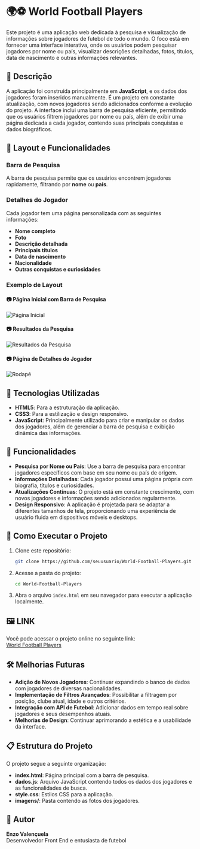 # 🌍⚽ World Football Players


Este projeto é uma aplicação web dedicada à pesquisa e visualização de informações sobre jogadores de futebol de todo o mundo. O foco está em fornecer uma interface interativa, onde os usuários podem pesquisar jogadores por nome ou país, visualizar descrições detalhadas, fotos, títulos, data de nascimento e outras informações relevantes.

## 📄 Descrição

A aplicação foi construída principalmente em **JavaScript**, e os dados dos jogadores foram inseridos manualmente. É um projeto em constante atualização, com novos jogadores sendo adicionados conforme a evolução do projeto. A interface inclui uma barra de pesquisa eficiente, permitindo que os usuários filtrem jogadores por nome ou país, além de exibir uma página dedicada a cada jogador, contendo suas principais conquistas e dados biográficos.

## 🎨 Layout e Funcionalidades

### Barra de Pesquisa
A barra de pesquisa permite que os usuários encontrem jogadores rapidamente, filtrando por **nome** ou **país**.

### Detalhes do Jogador
Cada jogador tem uma página personalizada com as seguintes informações:
- **Nome completo**
- **Foto**
- **Descrição detalhada**
- **Principais títulos**
- **Data de nascimento**
- **Nacionalidade**
- **Outras conquistas e curiosidades**

### Exemplo de Layout

#### 📷 Página Inicial com Barra de Pesquisa
![Página Inicial](https://github.com/user-attachments/assets/e4ff999b-40f9-4e50-8ebc-e2a98da3b9f4)


#### 📷 Resultados da Pesquisa
![Resultados da Pesquisa](https://github.com/user-attachments/assets/7ea32102-d423-424b-8cf0-a7fd5899038f)


#### 📷 Página de Detalhes do Jogador
![Rodapé](https://github.com/user-attachments/assets/a0f221bf-67b7-452c-a820-012bbf8c3ce4)


## 🔧 Tecnologias Utilizadas

- **HTML5**: Para a estruturação da aplicação.
- **CSS3**: Para a estilização e design responsivo.
- **JavaScript**: Principalmente utilizado para criar e manipular os dados dos jogadores, além de gerenciar a barra de pesquisa e exibição dinâmica das informações.
  
## 📑 Funcionalidades

- **Pesquisa por Nome ou País**: Use a barra de pesquisa para encontrar jogadores específicos com base em seu nome ou país de origem.
- **Informações Detalhadas**: Cada jogador possui uma página própria com biografia, títulos e curiosidades.
- **Atualizações Contínuas**: O projeto está em constante crescimento, com novos jogadores e informações sendo adicionados regularmente.
- **Design Responsivo**: A aplicação é projetada para se adaptar a diferentes tamanhos de tela, proporcionando uma experiência de usuário fluida em dispositivos móveis e desktops.

## 🚀 Como Executar o Projeto

1. Clone este repositório:
   ```bash
   git clone https://github.com/seuusuario/World-Football-Players.git
   ```

2. Acesse a pasta do projeto:
   ```bash
   cd World-Football-Players
   ```

3. Abra o arquivo `index.html` em seu navegador para executar a aplicação localmente.

## 🖼️ LINK

Você pode acessar o projeto online no seguinte link:  
[World Football Players](https://joagadores-imersao-alura.netlify.app)

## 🛠️ Melhorias Futuras

- **Adição de Novos Jogadores**: Continuar expandindo o banco de dados com jogadores de diversas nacionalidades.
- **Implementação de Filtros Avançados**: Possibilitar a filtragem por posição, clube atual, idade e outros critérios.
- **Integração com API de Futebol**: Adicionar dados em tempo real sobre jogadores e seus desempenhos atuais.
- **Melhorias de Design**: Continuar aprimorando a estética e a usabilidade da interface.

## 📋 Estrutura do Projeto

O projeto segue a seguinte organização:

- **index.html**: Página principal com a barra de pesquisa.
- **dados.js**: Arquivo JavaScript contendo todos os dados dos jogadores e as funcionalidades de busca.
- **style.css**: Estilos CSS para a aplicação.
- **imagens/**: Pasta contendo as fotos dos jogadores.

## 💼 Autor

**Enzo Valençuela**  
Desenvolvedor Front End e entusiasta de futebol
